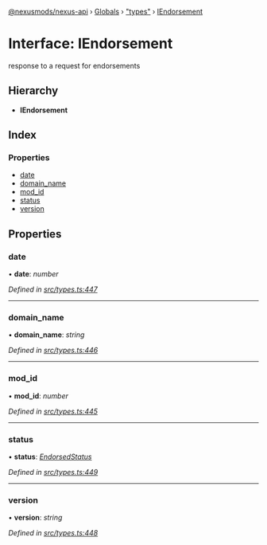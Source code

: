 [@nexusmods/nexus-api](../README.md) › [Globals](../globals.md) › ["types"](../modules/_types_.md) › [IEndorsement](_types_.iendorsement.md)

# Interface: IEndorsement

response to a request for endorsements

## Hierarchy

* **IEndorsement**

## Index

### Properties

* [date](_types_.iendorsement.md#date)
* [domain_name](_types_.iendorsement.md#domain_name)
* [mod_id](_types_.iendorsement.md#mod_id)
* [status](_types_.iendorsement.md#status)
* [version](_types_.iendorsement.md#version)

## Properties

###  date

• **date**: *number*

*Defined in [src/types.ts:447](https://github.com/Nexus-Mods/node-nexus-api/blob/af3f187/src/types.ts#L447)*

___

###  domain_name

• **domain_name**: *string*

*Defined in [src/types.ts:446](https://github.com/Nexus-Mods/node-nexus-api/blob/af3f187/src/types.ts#L446)*

___

###  mod_id

• **mod_id**: *number*

*Defined in [src/types.ts:445](https://github.com/Nexus-Mods/node-nexus-api/blob/af3f187/src/types.ts#L445)*

___

###  status

• **status**: *[EndorsedStatus](../modules/_types_.md#endorsedstatus)*

*Defined in [src/types.ts:449](https://github.com/Nexus-Mods/node-nexus-api/blob/af3f187/src/types.ts#L449)*

___

###  version

• **version**: *string*

*Defined in [src/types.ts:448](https://github.com/Nexus-Mods/node-nexus-api/blob/af3f187/src/types.ts#L448)*
